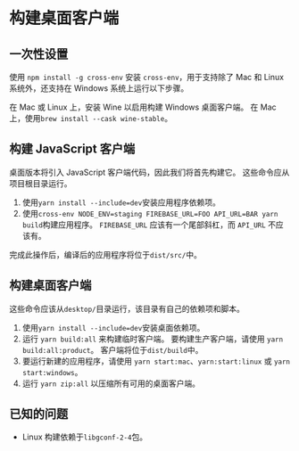 # 构建桌面客户端

## 一次性设置

使用 `npm install -g cross-env` 安装 `cross-env`，用于支持除了 Mac 和 Linux 系统外，还支持在 Windows 系统上运行以下步骤。

在 Mac 或 Linux 上，安装 Wine 以启用构建 Windows 桌面客户端。 在 Mac 上，使用`brew install --cask wine-stable`。

## 构建 JavaScript 客户端

桌面版本将引入 JavaScript 客户端代码，因此我们将首先构建它。 这些命令应从项目根目录运行。

1. 使用`yarn install --include=dev`安装应用程序依赖项。
2. 使用`cross-env NODE_ENV=staging FIREBASE_URL=FOO API_URL=BAR yarn build`构建应用程序。 `FIREBASE_URL` 应该有一个尾部斜杠，而 `API_URL` 不应该有。

完成此操作后，编译后的应用程序将位于`dist/src/`中。

## 构建桌面客户端

这些命令应该从`desktop/`目录运行，该目录有自己的依赖项和脚本。

1. 使用`yarn install --include=dev`安装桌面依赖项。
2. 运行 `yarn build:all` 来构建临时客户端。 要构建生产客户端，请使用 `yarn build:all:product`。 客户端将位于`dist/build`中。
3. 要运行新建的应用程序，请使用 `yarn start:mac`、`yarn:start:linux` 或 `yarn start:windows`。
4. 运行 `yarn zip:all` 以压缩所有可用的桌面客户端。

## 已知的问题

- Linux 构建依赖于`libgconf-2-4`包。
